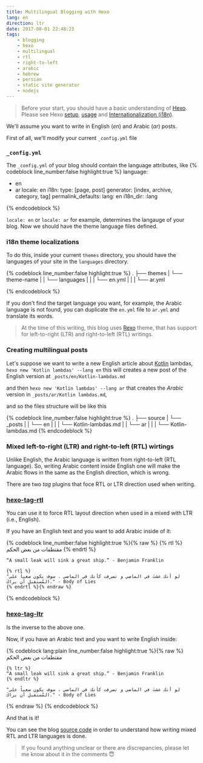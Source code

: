 ```yaml
---
title: Multilingual Blogging with Hexo
lang: en
direction: ltr
date: 2017-08-01 22:48:23
tags:
    - blogging
    - hexo
    - multilingual
    - rtl
    - right-to-left
    - arabic
    - hebrew
    - persian
    - static site generator
    - nodejs
---
```




> Before your start, you should have a basic understanding of [Hexo](https://hexo.io). Please see Hexo [setup](https://hexo.io/docs/setup.html), [usage](https://hexo.io/docs/writing.html) and [Internationalization (i18n)](https://hexo.io/docs/internationalization.html).


We'll assume you want to write in English (_en_) and Arabic (_ar_) posts.

First of all, we'll modify your current `_config.yml` file

### `_config.yml`

The `_config.yml` of your blog should contain the language attributes, like
{% codeblock line_number:false highlight:true %}
language:
  - en
  - ar
locale: en
i18n:
  type: [page, post]
  generator: [index, archive, category, tag]
permalink_defaults:
  lang: en
i18n_dir: :lang

{% endcodeblock %}

`locale: en` or `locale: ar` for example, determines the langauge of your blog. Now we should have the theme language files defined.

###  i18n theme localizations

To do this, inside your current `themes` directory, you should have the languages of your site in the `languages` directory.

{% codeblock line_number:false highlight:true %}
.
├── themes
|   └── theme-name
|   |   └── languages
|   |   |   └── en.yml
|   |   |   └── ar.yml

{% endcodeblock %}

If you don't find the target language you want, for example, the Arabic language is not found, you can duplicate the `en.yml` file to `ar.yml` and translate its words.

> At the time of this writing, this blog uses [Rexo](https://github.com/bluemix/hexo-theme-rexo) theme, that has support for left-to-right (LTR) and right-to-left (RTL) writings. 


### Creating multilingual posts 

Let's suppose we want to write a new English article about [Kotlin](http://kotlinlang.org) lambdas, 
`hexo new 'Kotlin lambdas' --lang en`
this will creates a new post of the English version at `_posts/en/Kotlin-lambdas.md`

and then 
`hexo new 'Kotlin lambdas' --lang ar`
that creates the _Arabic_ version in `_posts/ar/Kotlin lambdas.md`,

and so the files structure will be like this

{% codeblock line_number:false highlight:true %}
.
├── source
|   └── _posts
|   |   └── en
|   |   |   └── Kotlin-lambdas.md
|   |   └── ar
|   |   |   └── Kotlin-lambdas.md
{% endcodeblock %}


### Mixed left-to-right (LTR) and right-to-left (RTL) wirtings

Unlike English, the Arabic language is written from right-to-left (RTL language). So, writing Arabic content inside English one will make the Arabic flows in the same as the English direction, which is wrong.

There are two _tag_ plugins that foce RTL or LTR direction used when writing.


### [hexo-tag-rtl](https://github.com/bluemix/hexo-tag-rtl) 
You can use it to force RTL layout direction when used in a mixed with LTR (i.e., English).

If you have an English text and you want to add Arabic inside of it:

{% codeblock line_number:false highlight:true %}{% raw %}
    {% rtl %}
    مقتطفات من بعض الحكم
    {% endrtl %}

    “A small leak will sink a great ship.” - Benjamin Franklin

    {% rtl %}
    "لو أنك عشتَ في الماضي و تصرفت كأنك في الماضي ، سوف يكون صعباً على المُستقبلِ أن يراكَ." - Body of Lies
    {% endrtl %}{% endraw %}
{% endcodeblock %} 


### [hexo-tag-ltr](https://github.com/bluemix/hexo-tag-ltr)
Is the inverse to the above one.

Now, if you have an Arabic text and you want to write English inside:

{% codeblock lang:plain line_number:false highlight:true %}{% raw %}
    مقتطفات من بعض الحكم

    {% ltr %}
    “A small leak will sink a great ship.” - Benjamin Franklin
    {% endltr %}

    "لو أنك عشتَ في الماضي و تصرفت كأنك في الماضي ، سوف يكون صعباً على المُستقبلِ أن يراكَ." - Body of Lies
{% endraw %}
{% endcodeblock %}


And that is it! 

You can see the blog [source code](https://github.com/bluemix/bluemix.github.io/tree/rexo-theme) in order to understand how writing mixed RTL and LTR languages is done.


 
> If you found anything unclear or there are discrepancies, please let me know about it in the comments 😇
